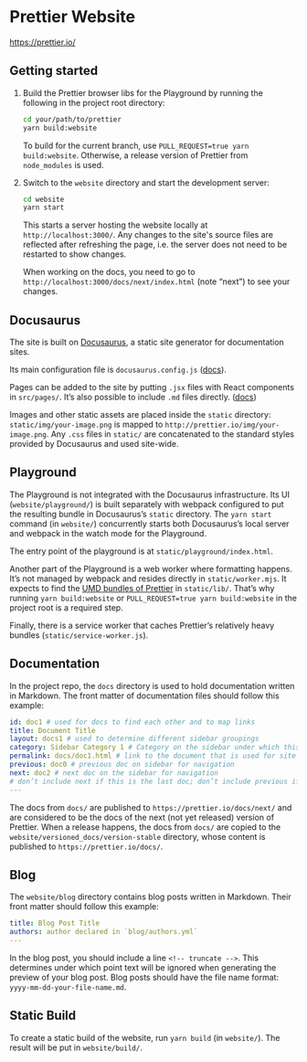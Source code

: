 # Prettier Website

https://prettier.io/

## Getting started

1. Build the Prettier browser libs for the Playground by running the following in the project root directory:

   ```sh
   cd your/path/to/prettier
   yarn build:website
   ```

   To build for the current branch, use `PULL_REQUEST=true yarn build:website`. Otherwise, a release version of Prettier from `node_modules` is used.

2. Switch to the `website` directory and start the development server:

   ```sh
   cd website
   yarn start
   ```

   This starts a server hosting the website locally at `http://localhost:3000/`. Any changes to the site's source files are reflected after refreshing the page, i.e. the server does not need to be restarted to show changes.

   When working on the docs, you need to go to `http://localhost:3000/docs/next/index.html` (note “next”) to see your changes.

## Docusaurus

The site is built on [Docusaurus](https://docusaurus.io/), a static site generator for documentation sites.

Its main configuration file is `docusaurus.config.js` ([docs](https://docusaurus.io/docs/configuration)).

Pages can be added to the site by putting `.jsx` files with React components in `src/pages/`. It’s also possible to include `.md` files directly. ([docs](https://docusaurus.io/docs/creating-pages))

Images and other static assets are placed inside the `static` directory: `static/img/your-image.png` is mapped to `http://prettier.io/img/your-image.png`. Any `.css` files in `static/` are concatenated to the standard styles provided by Docusaurus and used site-wide.

## Playground

The Playground is not integrated with the Docusaurus infrastructure. Its UI (`website/playground/`) is built separately with webpack configured to put the resulting bundle in Docusaurus’s `static` directory. The `yarn start` command (in `website/`) concurrently starts both Docusaurus’s local server and webpack in the watch mode for the Playground.

The entry point of the playground is at `static/playground/index.html`.

Another part of the Playground is a web worker where formatting happens. It’s not managed by webpack and resides directly in `static/worker.mjs`. It expects to find the [UMD bundles of Prettier](https://prettier.io/docs/browser) in `static/lib/`. That’s why running `yarn build:website` or `PULL_REQUEST=true yarn build:website` in the project root is a required step.

Finally, there is a service worker that caches Prettier’s relatively heavy bundles (`static/service-worker.js`).

## Documentation

In the project repo, the `docs` directory is used to hold documentation written in Markdown.
The front matter of documentation files should follow this example:

```yaml
id: doc1 # used for docs to find each other and to map links
title: Document Title
layout: docs1 # used to determine different sidebar groupings
category: Sidebar Category 1 # Category on the sidebar under which this doc goes
permalink: docs/doc1.html # link to the document that is used for site
previous: doc0 # previous doc on sidebar for navigation
next: doc2 # next doc on the sidebar for navigation
# don’t include next if this is the last doc; don’t include previous if first doc
---
```

The docs from `docs/` are published to `https://prettier.io/docs/next/` and are considered to be the docs of the next (not yet released) version of Prettier. When a release happens, the docs from `docs/` are copied to the `website/versioned_docs/version-stable` directory, whose content is published to `https://prettier.io/docs/`.

## Blog

The `website/blog` directory contains blog posts written in Markdown. Their front matter should follow this example:

```yaml
title: Blog Post Title
authors: author declared in `blog/authors.yml`
---
```

In the blog post, you should include a line `<!-- truncate -->`. This determines under which point text will be ignored when generating the preview of your blog post. Blog posts should have the file name format: `yyyy-mm-dd-your-file-name.md`.

## Static Build

To create a static build of the website, run `yarn build` (in `website/`). The result will be put in `website/build/`.
